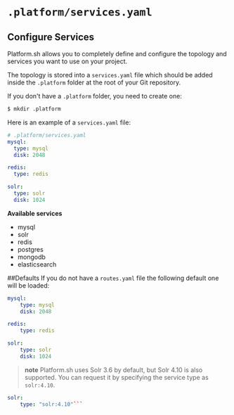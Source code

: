 # `.platform/services.yaml`
## Configure Services

Platform.sh allows you to completely define and configure the topology
and services you want to use on your project.

The topology is stored into a `services.yaml` file which should be added
inside the `.platform` folder at the root of your Git repository.

If you don't have a `.platform` folder, you need to create one:

```bash
$ mkdir .platform
```

Here is an example of a `services.yaml` file:

```yaml
# .platform/services.yaml
mysql:
  type: mysql
  disk: 2048

redis:
  type: redis

solr:
  type: solr
  disk: 1024
```

**Available services**

-   mysql
-   solr
-   redis
-   postgres
-   mongodb
-   elasticsearch

##Defaults
If you do not have a `routes.yaml` file the following default one will be loaded:

```yaml
mysql:
    type: mysql
    disk: 2048

redis:
    type: redis

solr:
    type: solr
    disk: 1024
```

> **note**
> Platform.sh uses Solr 3.6 by default, but Solr 4.10 is also supported. You can request it by specifying the service type as ``solr:4.10``.

```yaml
solr:
    type: "solr:4.10"```
